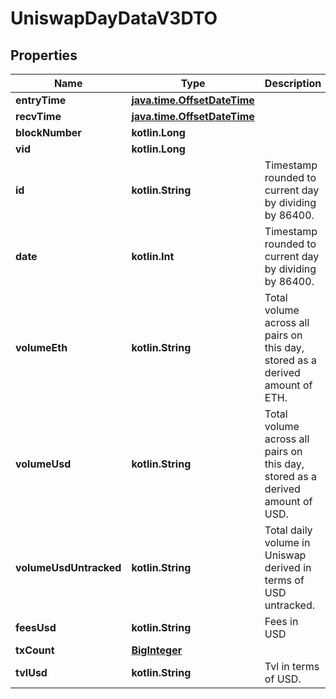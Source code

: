
# UniswapDayDataV3DTO

## Properties
Name | Type | Description | Notes
------------ | ------------- | ------------- | -------------
**entryTime** | [**java.time.OffsetDateTime**](java.time.OffsetDateTime.md) |  |  [optional]
**recvTime** | [**java.time.OffsetDateTime**](java.time.OffsetDateTime.md) |  |  [optional]
**blockNumber** | **kotlin.Long** |  |  [optional]
**vid** | **kotlin.Long** |  |  [optional]
**id** | **kotlin.String** | Timestamp rounded to current day by dividing by 86400. |  [optional]
**date** | **kotlin.Int** | Timestamp rounded to current day by dividing by 86400. |  [optional]
**volumeEth** | **kotlin.String** | Total volume across all pairs on this day, stored as a derived amount of ETH. |  [optional]
**volumeUsd** | **kotlin.String** | Total volume across all pairs on this day, stored as a derived amount of USD. |  [optional]
**volumeUsdUntracked** | **kotlin.String** | Total daily volume in Uniswap derived in terms of USD untracked. |  [optional]
**feesUsd** | **kotlin.String** | Fees in USD |  [optional]
**txCount** | [**BigInteger**](BigInteger.md) |  |  [optional]
**tvlUsd** | **kotlin.String** | Tvl in terms of USD. |  [optional]



